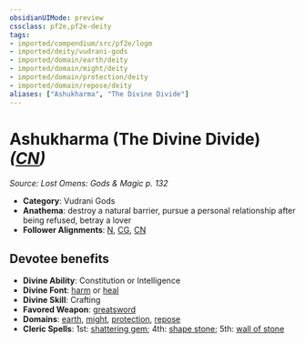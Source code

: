 ```yaml
---
obsidianUIMode: preview
cssclass: pf2e,pf2e-deity
tags:
- imported/compendium/src/pf2e/logm
- imported/deity/vudrani-gods
- imported/domain/earth/deity
- imported/domain/might/deity
- imported/domain/protection/deity
- imported/domain/repose/deity
aliases: ["Ashukharma", "The Divine Divide"]
---
```

# Ashukharma (The Divine Divide) *([CN](chaotic-neutral-b1.md))*  
*Source: Lost Omens: Gods & Magic p. 132*  

- **Category**: Vudrani Gods
- **Anathema**: destroy a natural barrier, pursue a personal relationship after being refused, betray a lover
- **Follower Alignments**: [N](neutral-b1.md), [CG](chaotic-good-b1.md), [CN](chaotic-neutral-b1.md)

## Devotee benefits

- **Divine Ability**: Constitution or Intelligence
- **Divine Font**: [harm](../../spells/harm.md) or [heal](../../spells/heal.md)
- **Divine Skill**: Crafting
- **Favored Weapon**: [greatsword](../../equipment/items/greatsword.md)
- **Domains**: [earth](../domains.md#Earth), [might](../domains.md#Might), [protection](../domains.md#Protection), [repose](../domains.md#Repose)
- **Cleric Spells**: 1st: [shattering gem](../../spells/shattering-gem-logm.md); 4th: [shape stone](../../spells/shape-stone.md); 5th: [wall of stone](../../spells/wall-of-stone.md)